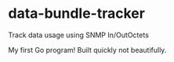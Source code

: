 # data-bundle-tracker
Track data usage using SNMP In/OutOctets

My first Go program! Built quickly not beautifully.

